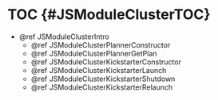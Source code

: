 TOC {#JSModuleClusterTOC}
=========================

- @ref JSModuleClusterIntro
  - @ref JSModuleClusterPlannerConstructor
  - @ref JSModuleClusterPlannerGetPlan
  - @ref JSModuleClusterKickstarterConstructor
  - @ref JSModuleClusterKickstarterLaunch
  - @ref JSModuleClusterKickstarterShutdown
  - @ref JSModuleClusterKickstarterRelaunch

